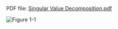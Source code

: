PDF file:  [Singular Value Decomposition.pdf](https://github.com/vreebn/SVD_Singular-Value-Decomposition/files/6872314/Singular.Value.Decomposition.pdf)


![Figure 1-1](https://intoli.com/blog/pca-and-svd/img/svd-matrices.png "Figure 1-1")
